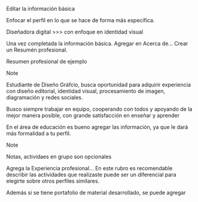 Editar la información básica

Enfocar el perfil en lo que se hace de forma más específica.

Diseñadora digital >>> con enfoque en identidad visual

Una vez completada la información básica. Agregar en Acerca de... Crear un Resumén profesional.

Resumen profesional de ejemplo

> [!NOTE]
> Estudiante de Diseño Gráfcio, busca oportunidad para  adquirir experiencia con diseño editorial, identidad visual, procesamiento de imagen, diagramación y redes sociales.
> 
> Busco siempre trabajar en equipo, cooperando con todos y apoyando de la mejor manera posible, con grande satisfacción en enseñar y aprender

En el área de educación es bueno agregar las información, ya que le dará más formalidad a tu perfil.

> [!NOTE]
> Notas, actividaes en grupo son opcionales

Agrega la Experiencia profesional...
En este rubro es recomendable describir las actividades que realizaste puede ser un diferencial para elegirte sobre otros perfiles similares.

Además si se tiene portafolio de material desarrollado, se puede agregar

